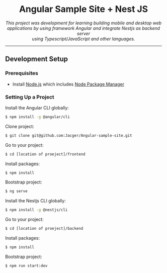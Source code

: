 <h1 align="center">Angular Sample Site + Nest JS</h1>

<p align="center">
  <i>This project was development for learning building mobile and desktop web applications by using framework Angular and integrate Nestjs as backend server
    <br> using Typescript/JavaScript and other languages.</i>
  <br>
</p>

<hr>

## Development Setup

### Prerequisites

- Install [Node.js][node.js] which includes [Node Package Manager][npm]

### Setting Up a Project

Install the Angular CLI globally:

```bash
$ npm install -g @angular/cli
```

Clone project:

```bash
$ git clone git@github.com:Jacger/Angular-sample-site.git
```

Go to your project:

```bash
$ cd [location of proeject]/frontend
```

Install packages:

```bash
$ npm install
```

Bootstrap project:

```bash
$ ng serve
```

Install the Nestjs CLI globally:

```bash
$ npm install -g @nestjs/cli
```

Go to your project:

```bash
$ cd [location of proeject]/backend
```

Install packages:

```bash
$ npm install
```

Bootstrap project:

```bash
$ npm run start:dev
```

[node.js]: https://nodejs.org/
[npm]: https://www.npmjs.com/get-npm

